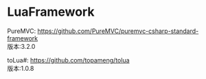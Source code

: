 # LuaFramework



PureMVC: https://github.com/PureMVC/puremvc-csharp-standard-framework  
版本:3.2.0

toLua#: https://github.com/topameng/tolua  
版本:1.0.8   






